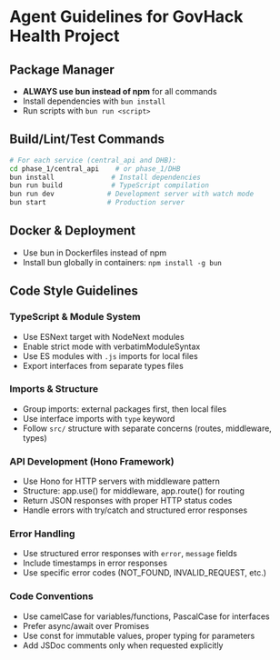 # Agent Guidelines for GovHack Health Project

## Package Manager
- **ALWAYS use bun instead of npm** for all commands
- Install dependencies with `bun install`
- Run scripts with `bun run <script>`

## Build/Lint/Test Commands
```bash
# For each service (central_api and DHB):
cd phase_1/central_api    # or phase_1/DHB
bun install              # Install dependencies  
bun run build            # TypeScript compilation
bun run dev             # Development server with watch mode
bun start               # Production server
```

## Docker & Deployment
- Use bun in Dockerfiles instead of npm
- Install bun globally in containers: `npm install -g bun`

## Code Style Guidelines

### TypeScript & Module System
- Use ESNext target with NodeNext modules
- Enable strict mode with verbatimModuleSyntax
- Use ES modules with `.js` imports for local files
- Export interfaces from separate types files

### Imports & Structure
- Group imports: external packages first, then local files
- Use interface imports with `type` keyword
- Follow `src/` structure with separate concerns (routes, middleware, types)

### API Development (Hono Framework)
- Use Hono for HTTP servers with middleware pattern
- Structure: app.use() for middleware, app.route() for routing
- Return JSON responses with proper HTTP status codes
- Handle errors with try/catch and structured error responses

### Error Handling
- Use structured error responses with `error`, `message` fields
- Include timestamps in error responses
- Use specific error codes (NOT_FOUND, INVALID_REQUEST, etc.)

### Code Conventions
- Use camelCase for variables/functions, PascalCase for interfaces
- Prefer async/await over Promises
- Use const for immutable values, proper typing for parameters
- Add JSDoc comments only when requested explicitly